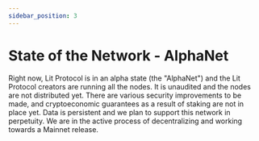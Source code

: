 ```yaml
---
sidebar_position: 3
---
```


# State of the Network - AlphaNet

Right now, Lit Protocol is in an alpha state (the "AlphaNet") and the Lit Protocol creators are running all the nodes. It is unaudited and the nodes are not distributed yet. There are various security improvements to be made, and cryptoeconomic guarantees as a result of staking are not in place yet. Data is persistent and we plan to support this network in perpetuity. We are in the active process of decentralizing and working towards a Mainnet release.

